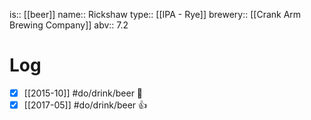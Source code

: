 is:: [[beer]]
name:: Rickshaw
type:: [[IPA - Rye]]
brewery:: [[Crank Arm Brewing Company]]
abv:: 7.2

# Log
- [x] [[2015-10]] #do/drink/beer 🤞
- [x] [[2017-05]] #do/drink/beer 👍
